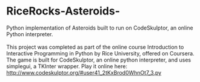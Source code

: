# RiceRocks-Asteroids-
Python implementation of Asteroids built to run on CodeSkulptor, an online Python interpreter.
<br/>
<br/>
This project was completed as part of the online course Introduction to Interactive Programming in Python by Rice University, offered on Coursera. The game is built for CodeSkulptor, an online python interpreter, and uses simplegui, a TKInter wrapper. Play it online here:  http://www.codeskulptor.org/#user41_2tKxBrod0WhnOt7_3.py

